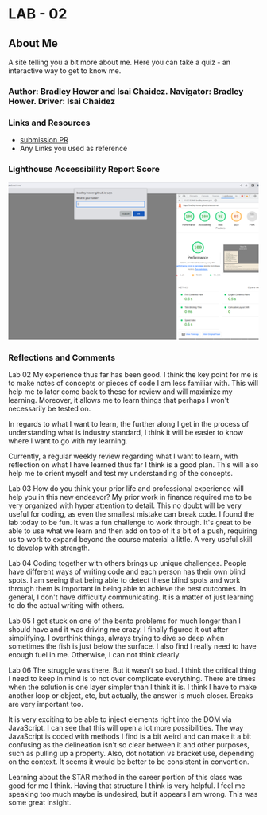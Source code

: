 # LAB - 02

## About Me

A site telling you a bit more about me. Here you can take a quiz - an interactive way to get to know me.

### Author: Bradley Hower and Isai Chaidez. Navigator: Bradley Hower. Driver: Isai Chaidez

### Links and Resources

* [submission PR](http://xyz.com)
* Any Links you used as reference

### Lighthouse Accessibility Report Score

![Lighthouse Analysis Score](img/LighthouseScore_2023-08-11_11-08-12.png)

### Reflections and Comments

Lab 02
My experience thus far has been good. I think the key point for me is to make notes of concepts or pieces of code I am less familiar with. This will help me to later come back to these for review and will maximize my learning. Moreover, it allows me to learn things that perhaps I won't necessarily be tested on.

In regards to what I want to learn, the further along I get in the process of understanding what is industry standard, I think it will be easier to know where I want to go with my learning.

Currently, a regular weekly review regarding what I want to learn, with reflection on what I have learned thus far I think is a good plan. This will also help me to orient myself and test my understanding of the concepts.

Lab 03
How do you think your prior life and professional experience will help you in this new endeavor?
My prior work in finance required me to be very organized with hyper attention to detail. This no doubt will be very useful for coding, as even the smallest mistake can break code. I found the lab today to be fun. It was a fun challenge to work through. It's great to be able to use what we learn and then add on top of it a bit of a push, requiring us to work to expand beyond the course material a little. A very useful skill to develop with strength.

Lab 04
Coding together with others brings up unique challenges. People have different ways of writing code and each person has their own blind spots. I am seeing that being able to detect these blind spots and work through them is important in being able to achieve the best outcomes. In general, I don't have difficulty communicating. It is a matter of just learning to do the actual writing with others.

Lab 05 
I got stuck on one of the bento problems for much longer than I should have and it was driving me crazy. I finally figured it out after simplifying. I overthink things, always trying to dive so deep when sometimes the fish is just below the surface. I also find I really need to have enough fuel in me. Otherwise, I can not think clearly.

Lab 06
The struggle was there. But it wasn't so bad. I think the critical thing I need to keep in mind is to not over complicate everything. There are times when the solution is one layer simpler than I think it is. I think I have to make another loop or object, etc, but actually, the answer is much closer. Breaks are very important too.

It is very exciting to be able to inject elements right into the DOM via JavaScript. I can see that this will open a lot more possibilities. The way JavaScript is coded with methods I find is a bit weird and can make it a bit confusing as the delineation isn't so clear between it and other purposes, such as pulling up a property. Also, dot notation vs bracket use, depending on the context. It seems it would be better to be consistent in convention.

Learning about the STAR method in the career portion of this class was good for me I think. Having that structure I think is very helpful. I feel me speaking too much maybe is undesired, but it appears I am wrong. This was some great insight.

